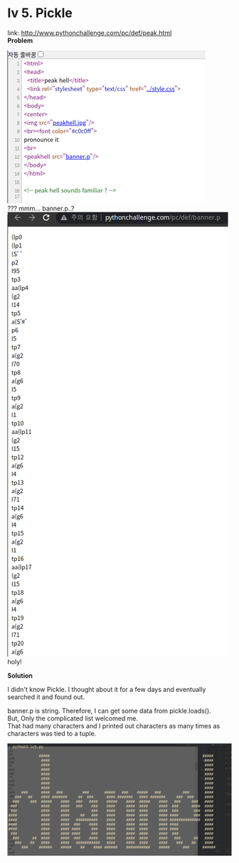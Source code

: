 # lv 5. Pickle

link: http://www.pythonchallenge.com/pc/def/peak.html  
**Problem**  

![problem](./problem.png)  
??? mmm... banner.p..?  
![banner](./banner.png)
holy!

**Solution**

I didn't know Pickle. I thought about it for a few days and eventually searched it and found out.

banner.p is string. Therefore, I can get some data from pickle.loads().   
But, Only the complicated list welcomed me.  
That had many characters and I printed out  characters as many times as characters was tied to a tuple. 

![image](./solution.png)
